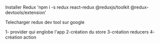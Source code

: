 Installer Redux 
'npm i -s redux react-redux @reduxjs/toolkit @redux-devtools/extension' 

Telecharger redux dev tool sur google 

1- provider qui englobe l'app 
2-création du store 
3-création reducers 
4- création action 